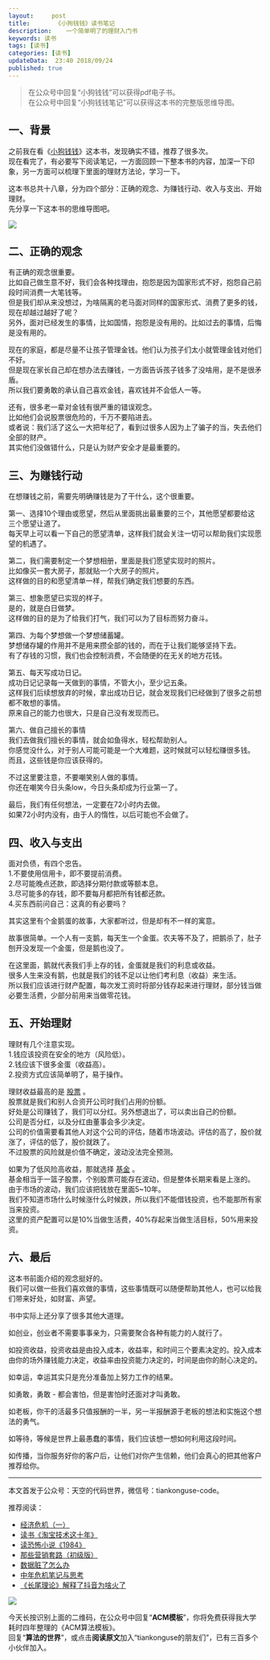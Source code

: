 ```yaml
---   
layout:     post  
title:       《小狗钱钱》读书笔记   
description:    一个简单明了的理财入门书 
keywords: 读书 
tags: [读书]  
categories: [读书]  
updateData:  23:40 2018/09/24  
published: true   
---  
```


> 在公众号中回复“小狗钱钱”可以获得pdf电子书。  
>在公众号中回复“小狗钱钱笔记”可以获得这本书的完整版思维导图。    

## 一、背景

之前我在看《[小狗钱钱](https://mp.weixin.qq.com/s/t77MplVYm_ZnV8LYZ6SQuw)》这本书，发现确实不错，推荐了很多次。  
现在看完了，有必要写下阅读笔记，一方面回顾一下整本书的内容，加深一下印象，另一方面可以梳理下里面的理财方法论，学习一下。  


这本书总共十八章，分为四个部分：正确的观念、为赚钱行动、收入与支出、开始理财。  
先分享一下这本书的思维导图吧。  


![](/images/2018/09/dou-money-all-bran-02.png)  


## 二、正确的观念

有正确的观念很重要。  
比如自己做生意不好，我们会各种找理由，抱怨是因为国家形式不好，抱怨自己前段时间消费一大笔钱等。  
但是我们却从来没想过，为啥隔离的老马面对同样的国家形式、消费了更多的钱，现在却越过越好了呢？  
另外，面对已经发生的事情，比如国情，抱怨是没有用的。比如过去的事情，后悔是没有用的。  


现在的家庭，都是尽量不让孩子管理金钱。他们认为孩子们太小就管理金钱对他们不好。  
但是现在家长自己却在想办法去赚钱，一方面告诉孩子钱多了没啥用，是不是很矛盾。  
所以我们要勇敢的承认自己喜欢金钱，喜欢钱并不会低人一等。  


还有，很多老一辈对金钱有很严重的错误观念。  
比如他们会说股票很危险的，千万不要陷进去。  
或者说：我们活了这么一大把年纪了，看到过很多人因为上了骗子的当，失去他们全部的财产。   
其实他们没做错什么，只是认为财产安全才是最重要的。  


## 三、为赚钱行动

在想赚钱之前，需要先明确赚钱是为了干什么，这个很重要。  


第一、选择10个理由或愿望，然后从里面挑出最重要的三个，其他愿望都要给这三个愿望让道了。  
每天早上可以看一下自己的愿望清单，这样我们就会关注一切可以帮助我们实现愿望的机遇了。  


第二，我们需要制定一个梦想相册，里面是我们愿望实现时的照片。  
比如像买一套大房子，那就贴一个大房子的照片。  
这样做的目的和愿望清单一样，帮我们确定我们想要的东西。  


第三、想象愿望已实现的样子。  
是的，就是白日做梦。  
这样做的目的是为了给我们打气，我们可以为了目标而努力奋斗。  


第四、为每个梦想做一个梦想储蓄罐。  
梦想储存罐的作用并不是用来攒全部的钱的，而在于让我们能够坚持下去。  
有了存钱的习惯，我们也会控制消费，不会随便的在无关的地方花钱。  


第五、每天写成功日记。  
成功日记记录每一天做到的事情，不管大小，至少记五条。  
这样我们后续想放弃的时候，拿出成功日记，就会发现我们已经做到了很多之前想都不敢想的事情。  
原来自己的能力也很大，只是自己没有发现而已。  


第六、做自己擅长的事情  
我们去做我们擅长的事情，就会如鱼得水，轻松帮助别人。  
你感觉没什么，对于别人可能可能是一个大难题，这时候就可以轻松赚很多钱。  
而且，这些钱是你应该获得的。  


不过这里要注意，不要嘲笑别人做的事情。  
你还在嘲笑今日头条low，今日头条却成为行业第一了。  


最后，我们有任何想法，一定要在72小时内去做。  
如果72小时内没有，由于人的惰性，以后可能也不会做了。  


## 四、收入与支出

面对负债，有四个忠告。  
1.不要使用信用卡，即不要提前消费。  
2.尽可能晚点还款，即选择分期付款或等额本息。  
3.尽可能多的存钱，即不要每月都把所有钱都还款。  
4.买东西前问自己：这真的有必要吗？  


其实这里有个金鹅蛋的故事，大家都听过，但是却有不一样的寓意。  

故事很简单。一个人有一支鹅，每天生一个金蛋。农夫等不及了，把鹅杀了，肚子刨开没发现一个金蛋，但是鹅也没了。  


在这里面，鹅就代表我们手上存的钱，金蛋就是我们的利息或收益。  
很多人生来没有鹅，也就是我们的钱不足以让他们考利息（收益）来生活。  
所以我们应该进行财产配置，每次发工资时将部分钱存起来进行理财，部分钱当做必要生活费，少部分前用来当做零花钱。  


## 五、开始理财

理财有几个注意实现。  
1.钱应该投资在安全的地方（风险低）。  
2.钱应该下很多金蛋（收益高）。  
2.投资方式应该简单明了，易于操作。  


理财收益最高的是 [股票](https://mp.weixin.qq.com/s/CLE5wOSFrM1n_sbHqp325A) 。  
股票就是我们和别人合资开公司时我们占用的份额。  
好处是公司赚钱了，我们可以分红。另外想退出了，可以卖出自己的份额。  
公司是否分红，以及分红由董事会多少决定。  
公司的价值需要看其他人对这个公司的评估，随着市场波动。评估的高了，股价就涨了，评估的低了，股价就跌了。  
不过股票的风险就是价值不确定，波动没法完全预测。  


如果为了低风险高收益，那就选择 [基金](https://mp.weixin.qq.com/s/CLE5wOSFrM1n_sbHqp325A) 。  
基金相当于一篮子股票，个别股票可能存在波动，但是整体长期来看是上涨的。  
由于市场的波动，我们应该把钱放在里面5~10年。  
我们不知道市场什么时候涨什么时候跌，所以我们不能借钱投资，也不能那所有家当来投资。  
这里的资产配置可以是10%当做生活费，40%存起来当做生活目标，50%用来投资。  


## 六、最后  

这本书前面介绍的观念挺好的。  
我们可以做一些我们喜欢做的事情，这些事情既可以随便帮助其他人，也可以给我们带来好处，如财富、声望。  


书中实际上还分享了很多其他大道理。  


如创业，创业者不需要事事亲为，只需要聚合各种有能力的人就行了。  


如投资收益，投资收益是由投入成本，收益率，和时间三个要素决定的。投入成本由你的场外赚钱能力决定，收益率由投资能力决定的，时间是由你的耐心决定的。    


如幸运，幸运其实只是充分准备加上努力工作的结果。  


如勇敢，勇敢 - 都会害怕，但是害怕时还面对才叫勇敢。  


如老板，你干的活最多只值报酬的一半，另一半报酬源于老板的想法和实施这个想法的勇气。  


如等待，等候是世界上最愚蠢的事情，我们应该想一想如何利用这段时间。  


如传播，当你服务好你的客户后，让他们对你产生信赖，他们会真心的把其他客户推荐给你。  




---


本文首发于公众号：天空的代码世界，微信号：tiankonguse-code。  


推荐阅读：  


* [经济危机（一）](https://mp.weixin.qq.com/s/hxO7oR8cLljSClYS-yE6pw)   
* [读书《淘宝技术这十年》](https://mp.weixin.qq.com/s/IeOQGh22U_1TPrf6sYYTkQ)  
* [读恐怖小说《1984》](https://mp.weixin.qq.com/s/q7HL5o_R5cqJc0b9Ll7EMw)    
* [那些营销套路（初级版）](https://mp.weixin.qq.com/s/xdvqZo9ll6kaL66Cdx)   
* [数据脏了怎么办](https://mp.weixin.qq.com/s/Blw4yxmIsE51dzzbNcfFbg)    
* [中年危机笔记与思考](https://mp.weixin.qq.com/s/dFzDtZS0JN6hhpc1DF-e_g)     
* [《长尾理论》解释了抖音为啥火了](https://mp.weixin.qq.com/s/sFWtMYj_WOKdgjolo7T56A)  



![](/images/tiankonguse-support.png)   


今天长按识别上面的二维码，在公众号中回复“**ACM模板**”，你将免费获得我大学耗时四年整理的《ACM算法模板》。  
回复“**算法的世界**”，或点击**阅读原文**加入“tiankonguse的朋友们”，已有三百多个小伙伴加入。  




